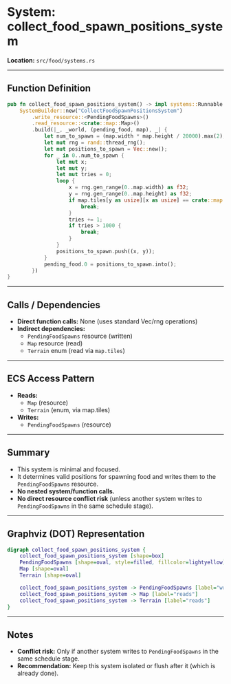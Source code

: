 # System: collect_food_spawn_positions_system

**Location:** `src/food/systems.rs`

---

## Function Definition
```rust
pub fn collect_food_spawn_positions_system() -> impl systems::Runnable {
    SystemBuilder::new("CollectFoodSpawnPositionsSystem")
        .write_resource::<PendingFoodSpawns>()
        .read_resource::<crate::map::Map>()
        .build(|_, _world, (pending_food, map), _| {
            let num_to_spawn = (map.width * map.height / 20000).max(2);
            let mut rng = rand::thread_rng();
            let mut positions_to_spawn = Vec::new();
            for _ in 0..num_to_spawn {
                let mut x;
                let mut y;
                let mut tries = 0;
                loop {
                    x = rng.gen_range(0..map.width) as f32;
                    y = rng.gen_range(0..map.height) as f32;
                    if map.tiles[y as usize][x as usize] == crate::map::Terrain::Grass || map.tiles[y as usize][x as usize] == crate::map::Terrain::Forest {
                        break;
                    }
                    tries += 1;
                    if tries > 1000 {
                        break;
                    }
                }
                positions_to_spawn.push((x, y));
            }
            pending_food.0 = positions_to_spawn.into();
        })
}
```

---

## Calls / Dependencies
- **Direct function calls:** None (uses standard Vec/rng operations)
- **Indirect dependencies:**
  - `PendingFoodSpawns` resource (written)
  - `Map` resource (read)
  - `Terrain` enum (read via `map.tiles`)

---

## ECS Access Pattern
- **Reads:**
  - `Map` (resource)
  - `Terrain` (enum, via map.tiles)
- **Writes:**
  - `PendingFoodSpawns` (resource)

---

## Summary
- This system is minimal and focused.
- It determines valid positions for spawning food and writes them to the `PendingFoodSpawns` resource.
- **No nested system/function calls.**
- **No direct resource conflict risk** (unless another system writes to `PendingFoodSpawns` in the same schedule stage).

---

## Graphviz (DOT) Representation
```dot
digraph collect_food_spawn_positions_system {
    collect_food_spawn_positions_system [shape=box]
    PendingFoodSpawns [shape=oval, style=filled, fillcolor=lightyellow]
    Map [shape=oval]
    Terrain [shape=oval]

    collect_food_spawn_positions_system -> PendingFoodSpawns [label="writes"]
    collect_food_spawn_positions_system -> Map [label="reads"]
    collect_food_spawn_positions_system -> Terrain [label="reads"]
}
```

---

## Notes
- **Conflict risk:** Only if another system writes to `PendingFoodSpawns` in the same schedule stage.
- **Recommendation:** Keep this system isolated or flush after it (which is already done).
